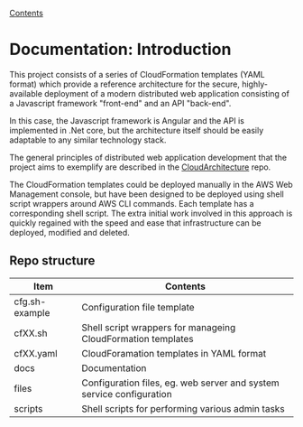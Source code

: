 [Contents](contents.md)

# Documentation: Introduction

This project consists of a series of CloudFormation templates (YAML format) which provide a reference architecture for the secure, highly-available deployment of a modern distributed web application consisting of a Javascript framework "front-end" and an API "back-end". 

In this case, the Javascript framework is Angular and the API is implemented in .Net core, but the architecture itself should be easily adaptable to any similar technology stack.

The general principles of distributed web application development that the project aims to exemplify are described in the [CloudArchitecture](https://github.com/mjhalldotorg/CloudArchitecture) repo. 

The CloudFormation templates could be deployed manually in the AWS Web Management console, but have been designed to be deployed using shell script wrappers around AWS CLI commands. Each template has a corresponding shell script. The extra initial work involved in this approach is quickly regained with the speed and ease that infrastructure can be deployed, modified and deleted.

## Repo structure

| Item           | Contents |
| -------------- | -------- |
| cfg.sh-example | Configuration file template |
| cfXX.sh        | Shell script wrappers for manageing CloudFormation templates |
| cfXX.yaml      | CloudForamation templates in YAML format |
| docs           | Documentation |
| files          | Configuration files, eg. web server and system service configuration |
| scripts        | Shell scripts for performing various admin tasks |
